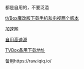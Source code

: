 都是自用的，不要泛滥

<a href="https://pan.quark.cn/s/bd6555aeebf9">tVBox魔改版下载手机和电视两个版本</a>

<a href="https://ghproxy.com/">加速网</a>

<a href="https://ghproxy.com/https://raw.githubusercontent.com/mullvip/TVBox/main/tvbox.json">自用高速源</a>

<a href="https://wwgt.lanzoum.com/b02w6tsoh">TVBox备用下载地址</a>

备用https://raw.iqiq.io/

